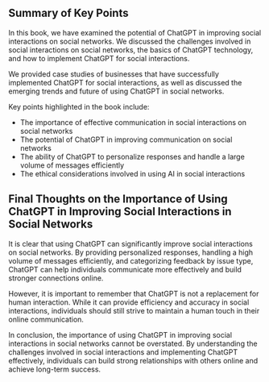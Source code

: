 
Summary of Key Points
---------------------

In this book, we have examined the potential of ChatGPT in improving social interactions on social networks. We discussed the challenges involved in social interactions on social networks, the basics of ChatGPT technology, and how to implement ChatGPT for social interactions.

We provided case studies of businesses that have successfully implemented ChatGPT for social interactions, as well as discussed the emerging trends and future of using ChatGPT in social networks.

Key points highlighted in the book include:

* The importance of effective communication in social interactions on social networks
* The potential of ChatGPT in improving communication on social networks
* The ability of ChatGPT to personalize responses and handle a large volume of messages efficiently
* The ethical considerations involved in using AI in social interactions

Final Thoughts on the Importance of Using ChatGPT in Improving Social Interactions in Social Networks
-----------------------------------------------------------------------------------------------------

It is clear that using ChatGPT can significantly improve social interactions on social networks. By providing personalized responses, handling a high volume of messages efficiently, and categorizing feedback by issue type, ChatGPT can help individuals communicate more effectively and build stronger connections online.

However, it is important to remember that ChatGPT is not a replacement for human interaction. While it can provide efficiency and accuracy in social interactions, individuals should still strive to maintain a human touch in their online communication.

In conclusion, the importance of using ChatGPT in improving social interactions in social networks cannot be overstated. By understanding the challenges involved in social interactions and implementing ChatGPT effectively, individuals can build strong relationships with others online and achieve long-term success.